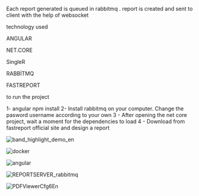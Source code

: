 Each report generated is queued in rabbitmq . report is created and sent to client with the help of websocket

technology used

ANGULAR

NET.CORE

SingleR

RABBİTMQ

FASTREPORT
 



to run the project

1- angular npm install 
2-  Install rabbitmq on your computer. Change the pasword username according to your own
3 - After opening the net core project, wait a moment for the dependencies to load
4 - Download from fastreport official site and design a report



![band_highlight_demo_en](https://user-images.githubusercontent.com/34771444/119251837-6d29e600-bbb1-11eb-855b-c4355a51e4a1.gif)


![docker](https://user-images.githubusercontent.com/34771444/119252475-29d17680-bbb5-11eb-9255-0d47cb60eeea.PNG)




![angular](https://user-images.githubusercontent.com/34771444/119252108-0e656c00-bbb3-11eb-9df3-e14d062630bb.PNG)


![REPORTSERVER_rabbitmq](https://user-images.githubusercontent.com/34771444/119251768-f2f96180-bbb0-11eb-81c3-b7210f09c580.PNG)


![PDFViewerCfg6En](https://user-images.githubusercontent.com/34771444/119251954-f214ff80-bbb1-11eb-83ca-34f398c09ac3.png)
